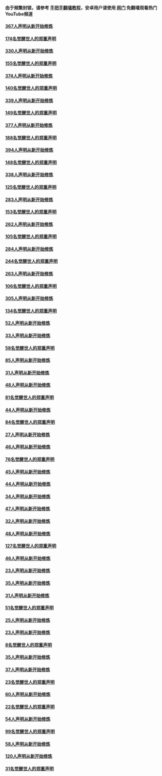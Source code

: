 #### 由于频繁封锁，请参考 [手把手翻墙教程](https://github.com/gfw-breaker/guides/wiki/)，安卓用户请使用 [网门](https://github.com/gfw-breaker/nogfw/blob/master/dl.md?t=06060001) 免翻墙观看热门YouTube频道 

#### [367人声明从新开始修炼](../pages/91/426421.md?t=06060001) 

#### [174名觉醒世人的郑重声明](../pages/91/426420.md?t=06060001) 

#### [330人声明从新开始修炼](../pages/91/426139.md?t=06060001) 

#### [155名觉醒世人的郑重声明](../pages/91/426138.md?t=06060001) 

#### [374人声明从新开始修炼](../pages/91/425811.md?t=06060001) 

#### [140名觉醒世人的郑重声明](../pages/91/425810.md?t=06060001) 

#### [339人声明从新开始修炼](../pages/91/425690.md?t=06060001) 

#### [149名觉醒世人的郑重声明](../pages/91/425689.md?t=06060001) 

#### [377人声明从新开始修炼](../pages/91/424867.md?t=06060001) 

#### [188名觉醒世人的郑重声明](../pages/91/424866.md?t=06060001) 

#### [394人声明从新开始修炼](../pages/91/423914.md?t=06060001) 

#### [148名觉醒世人的郑重声明](../pages/91/423913.md?t=06060001) 

#### [338人声明从新开始修炼](../pages/91/423540.md?t=06060001) 

#### [125名觉醒世人的郑重声明](../pages/91/423539.md?t=06060001) 

#### [283人声明从新开始修炼](../pages/91/423296.md?t=06060001) 

#### [153名觉醒世人的郑重声明](../pages/91/423295.md?t=06060001) 

#### [262人声明从新开始修炼](../pages/91/423004.md?t=06060001) 

#### [105名觉醒世人的郑重声明](../pages/91/423003.md?t=06060001) 

#### [284人声明从新开始修炼](../pages/91/422707.md?t=06060001) 

#### [244名觉醒世人的郑重声明](../pages/91/422706.md?t=06060001) 

#### [263人声明从新开始修炼](../pages/91/422553.md?t=06060001) 

#### [106名觉醒世人的郑重声明](../pages/91/422552.md?t=06060001) 

#### [305人声明从新开始修炼](../pages/91/422153.md?t=06060001) 

#### [134名觉醒世人的郑重声明](../pages/91/422152.md?t=06060001) 

#### [52人声明从新开始修炼](../pages/91/421846.md?t=06060001) 

#### [33人声明从新开始修炼](../pages/91/421804.md?t=06060001) 

#### [58名觉醒世人的郑重声明](../pages/91/421845.md?t=06060001) 

#### [85人声明从新开始修炼](../pages/91/421769.md?t=06060001) 

#### [31人声明从新开始修炼](../pages/91/421763.md?t=06060001) 

#### [48人声明从新开始修炼](../pages/91/421605.md?t=06060001) 

#### [81名觉醒世人的郑重声明](../pages/91/421656.md?t=06060001) 

#### [44人声明从新开始修炼](../pages/91/421544.md?t=06060001) 

#### [84名觉醒世人的郑重声明](../pages/91/421543.md?t=06060001) 

#### [27人声明从新开始修炼](../pages/91/421465.md?t=06060001) 

#### [46人声明从新开始修炼](../pages/91/421454.md?t=06060001) 

#### [76名觉醒世人的郑重声明](../pages/91/421453.md?t=06060001) 

#### [45人声明从新开始修炼](../pages/91/421452.md?t=06060001) 

#### [44人声明从新开始修炼](../pages/91/421422.md?t=06060001) 

#### [34人声明从新开始修炼](../pages/91/421322.md?t=06060001) 

#### [47人声明从新开始修炼](../pages/91/421264.md?t=06060001) 

#### [32人声明从新开始修炼](../pages/91/421225.md?t=06060001) 

#### [48人声明从新开始修炼](../pages/91/421202.md?t=06060001) 

#### [127名觉醒世人的郑重声明](../pages/91/421224.md?t=06060001) 

#### [46人声明从新开始修炼](../pages/91/421203.md?t=06060001) 

#### [23人声明从新开始修炼](../pages/91/421138.md?t=06060001) 

#### [35人声明从新开始修炼](../pages/91/421122.md?t=06060001) 

#### [31人声明从新开始修炼](../pages/91/421081.md?t=06060001) 

#### [51名觉醒世人的郑重声明](../pages/91/421080.md?t=06060001) 

#### [25人声明从新开始修炼](../pages/91/421020.md?t=06060001) 

#### [23人声明从新开始修炼](../pages/91/420884.md?t=06060001) 

#### [8名觉醒世人的郑重声明](../pages/91/420883.md?t=06060001) 

#### [35人声明从新开始修炼](../pages/91/420809.md?t=06060001) 

#### [37人声明从新开始修炼](../pages/91/420766.md?t=06060001) 

#### [23名觉醒世人的郑重声明](../pages/91/420765.md?t=06060001) 

#### [60人声明从新开始修炼](../pages/91/420727.md?t=06060001) 

#### [22名觉醒世人的郑重声明](../pages/91/420726.md?t=06060001) 

#### [54人声明从新开始修炼](../pages/91/420529.md?t=06060001) 

#### [99名觉醒世人的郑重声明](../pages/91/420528.md?t=06060001) 

#### [58人声明从新开始修炼](../pages/91/420198.md?t=06060001) 

#### [120人声明从新开始修炼](../pages/91/420141.md?t=06060001) 

#### [31名觉醒世人的郑重声明](../pages/91/420197.md?t=06060001) 

